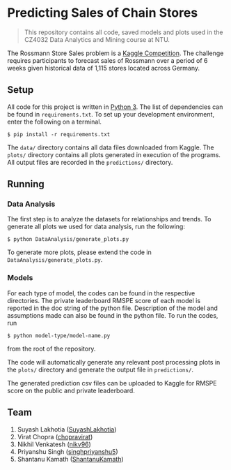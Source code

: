 # Predicting Sales of Chain Stores 

> This repository contains all code, saved models and plots used in the CZ4032 Data Analytics and Mining course at NTU.

The Rossmann Store Sales problem is a [Kaggle Competition](https://www.kaggle.com/c/rossmann-store-sales). The challenge requires participants to forecast sales of Rossmann over a period of 6 weeks given historical data of 1,115 stores located across Germany.

## Setup
All code for this project is written in [Python 3](https://www.python.org/downloads/). The list of dependencies can be found in `requirements.txt`. To set up your development environment, enter the following on a terminal.

```$ pip install -r requirements.txt```

The `data/` directory contains all data files downloaded from Kaggle. The `plots/` directory contains all plots generated in execution of the programs. All output files are recorded in the `predictions/` directory.

## Running

### Data Analysis
The first step is to analyze the datasets for relationships and trends. To generate all plots we used for data analysis, run the following:

```$ python DataAnalysis/generate_plots.py```

To generate more plots, please extend the code in `DataAnalysis/generate_plots.py`.

### Models
For each type of model, the codes can be found in the respective directories. The private leaderboard RMSPE score of each model is reported in the doc string of the python file. Description of the model and assumptions made can also be found in the python file. To run the codes, run

```$ python model-type/model-name.py```

from the root of the repository.

The code will automatically generate any relevant post processing plots in the `plots/` directory and generate the output file in `predictions/`. 

The generated prediction csv files can be uploaded to Kaggle for RMSPE score on the public and private leaderboard. 

## Team

1. Suyash Lakhotia ([SuyashLakhotia](https://github.com/SuyashLakhotia))
2. Virat Chopra ([chopravirat](https://github.com/chopravirat))
3. Nikhil Venkatesh ([nikv96](https://github.com/nikv96))
4. Priyanshu Singh ([singhpriyanshu5](https://github.com/singhpriyanshu5))
5. Shantanu Kamath ([ShantanuKamath](https://github.com/ShantanuKamath))
